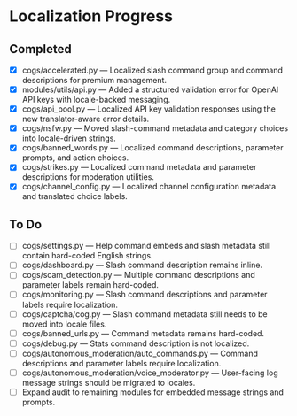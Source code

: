 # Localization Progress

## Completed
- [x] cogs/accelerated.py — Localized slash command group and command descriptions for premium management.
- [x] modules/utils/api.py — Added a structured validation error for OpenAI API keys with locale-backed messaging.
- [x] cogs/api_pool.py — Localized API key validation responses using the new translator-aware error details.
- [x] cogs/nsfw.py — Moved slash-command metadata and category choices into locale-driven strings.
- [x] cogs/banned_words.py — Localized command descriptions, parameter prompts, and action choices.
- [x] cogs/strikes.py — Localized command metadata and parameter descriptions for moderation utilities.
- [x] cogs/channel_config.py — Localized channel configuration metadata and translated choice labels.

## To Do
- [ ] cogs/settings.py — Help command embeds and slash metadata still contain hard-coded English strings.
- [ ] cogs/dashboard.py — Slash command description remains inline.
- [ ] cogs/scam_detection.py — Multiple command descriptions and parameter labels remain hard-coded.
- [ ] cogs/monitoring.py — Slash command descriptions and parameter labels require localization.
- [ ] cogs/captcha/cog.py — Slash command metadata still needs to be moved into locale files.
- [ ] cogs/banned_urls.py — Command metadata remains hard-coded.
- [ ] cogs/debug.py — Stats command description is not localized.
- [ ] cogs/autonomous_moderation/auto_commands.py — Command descriptions and parameter labels require localization.
- [ ] cogs/autonomous_moderation/voice_moderator.py — User-facing log message strings should be migrated to locales.
- [ ] Expand audit to remaining modules for embedded message strings and prompts.
